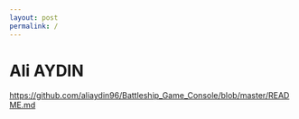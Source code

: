 ```yaml
---
layout: post
permalink: /
---
```


# Ali AYDIN

https://github.com/aliaydin96/Battleship_Game_Console/blob/master/README.md


